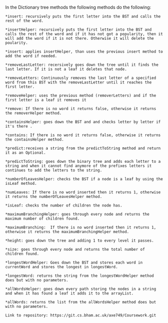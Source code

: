 In the Dictionary tree methods the following methods do the following:

	*insert: recursively puts the first letter into the BST and calls the rest of the word.

	*insertHelper: recursively puts the first letter into the BST and calls the rest of the word and if it has not got a popularity, then it will add the word if it is not there. Otherwise it will delete the poularity.

	*insert: applies insertHelper, than uses the previous insert method to add the word if needed.

	*removeLastLetter: recersively goes down the tree until it finds the last letter. If it is not a leaf it deletes that node.

	*removeLetters: Continuously removes the last letter of a specified word from this BST with the removeLastLetter until it reaches the first letter.
	
	*removeHelper: uses the previous method (removerLetters) and if the first letter is a leaf it removes it
	
	*remove: If there is no word it returns false, otherwise it returns the removerHelper method. 

	*containsHelper: goes down the BST and and checks letter by letter if it's there .

	*contains: If there is no word it returns false, otherwise it returns the containsHelper method. 
	
	*predict:receives a string from the predictToString method and return it as an Optional.

	*predictToString: goes down the binary tree and adds each letter to a string and when it cannot find anymore of the prefixes letters it continues to add the letters to the string.

	*numberOfLeavesHelper: checks the BST if a node is a leaf by using the isLeaf method.

	*numLeaves: If there is no word inserted then it returns 1, otherwise it returns the numberOfLeavesHelper method. 

	*isLeaf: checks the number of children the node has.

	*maximumBranchingHelper: goes through every node and returns the maximum number of children found.

	*maximumBranching:  If there is no word inserted then it returns 1, otherwise it returns the maximumBranchingHelper method. 

	*height: goes down the tree and adding 1 to every level it passes.

	*size: goes through every node and returns the total number of children found.

	*longestWordHelper: Goes down the BST and stores each word in currentWord and stores the longest in longestWord.

	*longestWord: returns the string from the longestWordHelper method does but with no parameters.
	
	*allWordsHelper: goes down every path storing the nodes in a string and when it has found a leaf it adds it to the arrayList.

	*allWords: returns the list from the allWordsHelper method does but with no parameters.
	
	Link to repository: https://git.cs.bham.ac.uk/axe749/Coursework.git